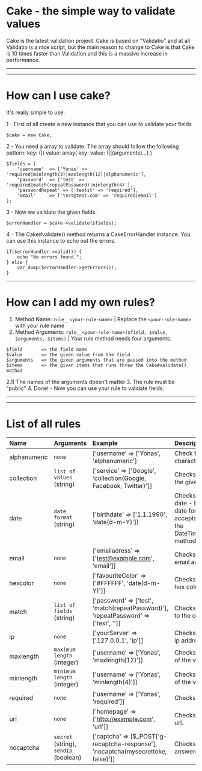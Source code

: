 # Cake - the simple way to validate values
Cake is the latest validation project. Cake is based on "Validatio" and at all Validatio is a nice script, but the main reason to change to Cake is that Cake is 10 times faster than Validation and this is a massive increase in performance.

---

---

# How can I use cake?
It's really simple to use.

1 - First of all create a new instance that you can use to validate your fields
```
$cake = new Cake;
```

2 - You need a array to validate.
   The array should follow the following pattern:
   key: <field-name>(|<field-name-alias>)
   value: array(
            key: <field-value>
            value: <field-rule>(|<field-rule>|<field-rule>(arguments)...)
        )
```
$fields = [
    'username'  => ['Yonas' => 'required|minlength(3)|maxlength(12)|alphanumeric'],
    'password'  => ['test' => 'required|match(repeatPassword)|minlength(4)'],
    'passwordRepeat' => ['testit' => 'required'],
    'email'     => ['test@test.com' => 'required|email']
];

```

3 - Now we validate the given fields.
```
$errorHandler = $cake->validate($fields);
```

4 - The Cake#validate() method returns a CakeErrorHandler instance. You can use this instance to echo out the errors.
```
if($errorHandler->valid()) {
    echo "No errors found.";
} else {
    var_dump($errorHandler->getErrors());
}
```
---
# How can I add my own rules?

1. Method Name: `rule__<your-rule-name>` | Replace the `<your-rule-name>` with your rule name
2. Method Arguments: `rule__<your-rule-name>($field, $value, $arguments, $items)` | Your rule method needs four arguments.
```
$field       => the field name
$value       => the given value from the field
$arguments   => the given arguments that are passed into the method
$items       => the given items that runs threw the Cake#validate() method
```
2.1) The names of the arguments doesn't matter
3. The rule must be "public"
4. Done! - Now you can use your rule to validate fields.

---

---
# List of all rules
| Name          | Arguments                                 | Example                                                                                       | Description
|:--------------|:------------------------------------------| :---------------------------------------------------------------------------------------------| :--------------------
| alphanumeric  | `none`                                    | ['username' => ['Yonas', 'alphanumeric']                                                      | Check for alphanumeric character(s).
| collection    | `list of values` (string)                 | ['service' => ['Google', 'collection(Google, Facebook, Twitter)']]                            | Checks if a value exists in the given collection.
| date          | `date format` (string)                    | ['birthdate' => ['1.1.1990', 'date(d-m-Y)']]                                                  | Checks if the value is a valid date - based on the given date format. The method accepts every format that the DateTime#createFromFormat method accepts too.
| email         | `none`                                    | ['emailadress' => ['test@example.com', 'email']]                                              | Checks if the value is a valid email address.
| hexcolor      | `none`                                    | ['favouriteColor' => ['#FFFFFF', 'date(d-m-Y)']]                                              | Checks if the value is a valid hex color.
| match         | `list of fields` (string)                 | ['password' => ['test', 'match(repeatPassword)'], 'repeatPassword' => ['test', '']]           | Checks if the value matches to the other given fields.
| ip            | `none`                                    | ['yourServer' => ['127.0.0.1', 'ip']]                                                         | Checks if the value is a valid ip address.
| maxlength     | `maximum length` (integer)                | ['username' => ['Yonas', 'maxlength(12)']]                                                    | Checks the maximum length of the value.
| minlength     | `minimum length` (integer)                | ['username' => ['Yonas', 'minlength(4)']]                                                     | Checks the minimum length of the value
| required      | `none`                                    | ['username' => ['Yonas', 'required']]                                                         | Checks if a value is given.
| url           | `none`                                    | ['homepage' => ['http://example.com', 'url']]                                                 | Checks if the value is a valid url.
| nocaptcha     | `secret` (string), `sendIp` (boolean)     | ['captcha' => [$_POST['g-recaptcha-response'], 'nocaptcha(mysecrettoke, false)']]             | Checks if the captcha is answered in the right way
